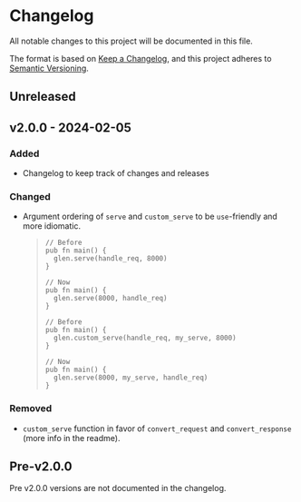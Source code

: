 # Changelog

All notable changes to this project will be documented in this file.

The format is based on [Keep a Changelog](https://keepachangelog.com/en/1.1.0/),
and this project adheres to [Semantic Versioning](https://semver.org/spec/v2.0.0.html).

## Unreleased

## v2.0.0 - 2024-02-05

### Added

- Changelog to keep track of changes and releases

### Changed

- Argument ordering of `serve` and `custom_serve` to be `use`-friendly and more idiomatic.
  > ```gleam
  > // Before
  > pub fn main() {
  >   glen.serve(handle_req, 8000)
  > }
  >
  > // Now
  > pub fn main() {
  >   glen.serve(8000, handle_req)
  > }
  > ```
  >
  > ```gleam
  > // Before
  > pub fn main() {
  >   glen.custom_serve(handle_req, my_serve, 8000)
  > }
  >
  > // Now
  > pub fn main() {
  >   glen.serve(8000, my_serve, handle_req)
  > }
  > ```

### Removed

- `custom_serve` function in favor of `convert_request` and `convert_response` (more info in the readme).

## Pre-v2.0.0

Pre v2.0.0 versions are not documented in the changelog.
